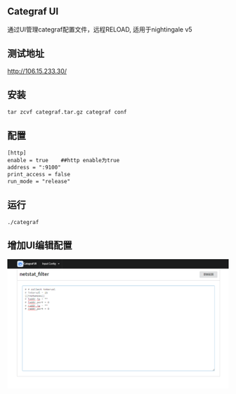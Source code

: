 ## Categraf UI
通过UI管理categraf配置文件，远程RELOAD,
适用于nightingale v5

## 测试地址

http://106.15.233.30/


## 安装

```shell
tar zcvf categraf.tar.gz categraf conf
```

## 配置
```
[http]
enable = true    ##http enable为true
address = ":9100"
print_access = false
run_mode = "release"
```


## 运行
```shell
./categraf

```

## 增加UI编辑配置
![image](images/ui.jpg)

